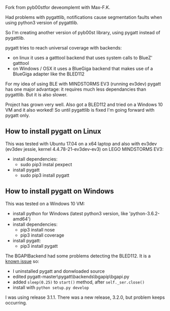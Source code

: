 Fork from pyb00stfor deveomplemt with Max-F.K.

Had problems with pygattlib, notifications cause segmentation faults when using
python3 version of pygattlib.

So I'm creating another version of pyb00st library, using pygatt instead of pygattlib.

pygatt tries to reach universal coverage with backends:
- on linux it uses a gatttool backend that uses system calls to BlueZ' gatttool
- on Windows / OSX it uses a BlueGiga backend that makes use of a BlueGiga adapter like the BLED112

For my idea of using BLE with MINDSTORMS EV3 (running ev3dev) pygatt has one major advantage: it
requires much less dependancies than pygattlib. But it is also slower.

Project has grown very well. Also got a BLED112 and tried on a Windows 10 VM and it also worked!
So until pygattlib is fixed I'm going forward with pygatt only.

## How to install pygatt on Linux ##

This was tested with Ubuntu 17.04 on a x64 laptop and also with ev3dev
(ev3dev jessie, kernel 4.4.78-21-ev3dev-ev3) on LEGO MINDSTORMS EV3:
- install dependencies:
  - sudo pip3 instal pexpect
- install pygatt
  - sudo pip3 install pygatt

## How to install pygatt on Windows ##

This was tested on a Windows 10 VM:
- install python for Windows (latest  python3 version, like 'python-3.6.2-amd64')
- install dependencies:
  - pip3 install nose
  - pip3 install coverage
- install pygatt:
  - pip3 install pygatt
 
 The BGAPIBackend had some problems detecting the BLED112. It is a
 [known issue](https://github.com/peplin/pygatt/issues/118) so:
 
 - I uninstalled pygatt and donwloaded source
 - edited pygatt-master\pygatt\backends\bgapip\bgapi.py
 - added `sleep(0.25)` to `start()` method, after `self._ser.close()`
 - install with `python setup.py develop`
 
 I was using release 3.1.1. There was a new release, 3.2.0, but problem keeps occurring.
 
 
